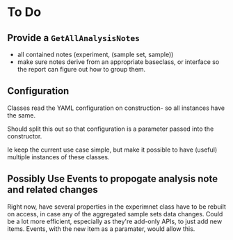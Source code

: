 # To Do #

## Provide a `GetAllAnalysisNotes`
- all contained notes (experiment, (sample set, sample))
- make sure notes derive from an appropriate baseclass, or interface so the report can figure out how to group them.

## Configuration ##

Classes read the YAML configuration on construction- so all instances have the same.

Should split this out so that configuration is a parameter passed into the constructor.

Ie keep the current use case simple, but make it possible to have (useful) multiple instances of these classes.

## Possibly Use Events to propogate analysis note and related changes 

Right now, have several properties in the experimnet class have to be rebuilt on access, in case any of the aggregated sample sets data changes.
Could be a lot more efficient, especially as they're add-only APIs, to just add new items. Events, with the new item as a paramater, would allow this.
